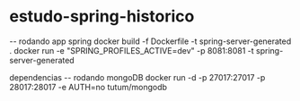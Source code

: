 # estudo-spring-historico

-- rodando app spring
docker build -f Dockerfile -t spring-server-generated .
docker run -e "SPRING_PROFILES_ACTIVE=dev" -p 8081:8081 -t spring-server-generated

dependencias 
-- rodando mongoDB
docker run -d -p 27017:27017 -p 28017:28017 -e AUTH=no tutum/mongodb
